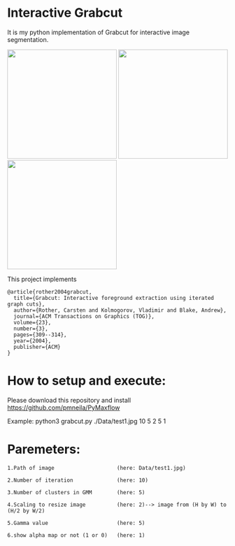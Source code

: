 # Interactive Grabcut

It is my python implementation of Grabcut for interactive image segmentation.

<p float="left">
  <img src="https://github.com/hsihsun/Interactive-Grabcut/blob/master/Data/dog.jpg" width="250" />
  <img src="https://github.com/hsihsun/Interactive-Grabcut/blob/master/readme_data/select.jpg" width="250" /> 
  <img src="https://github.com/hsihsun/Interactive-Grabcut/blob/master/readme_data/grabcut.jpg" width="250" /> 
</p>


This project implements

    @article{rother2004grabcut,
      title={Grabcut: Interactive foreground extraction using iterated graph cuts},
      author={Rother, Carsten and Kolmogorov, Vladimir and Blake, Andrew},
      journal={ACM Transactions on Graphics (TOG)},
      volume={23},
      number={3},
      pages={309--314},
      year={2004},
      publisher={ACM}
    }

# How to setup and execute:

Please download this repository and install https://github.com/pmneila/PyMaxflow

Example: python3 grabcut.py ./Data/test1.jpg 10 5 2 5 1

# Paremeters:

```
1.Path of image                    (here: Data/test1.jpg)

2.Number of iteration              (here: 10)

3.Number of clusters in GMM        (here: 5)

4.Scaling to resize image          (here: 2)--> image from (H by W) to (H/2 by W/2)

5.Gamma value                      (here: 5)

6.show alpha map or not (1 or 0)   (here: 1)
```
